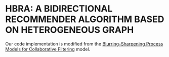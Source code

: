 # HBRA: A BIDIRECTIONAL RECOMMENDER ALGORITHM BASED ON HETEROGENEOUS GRAPH
Our code implementation is modified from the  [Blurring-Sharpening Process Models for Collaborative Filtering]([https://arxiv.org/abs/2211.09324](https://github.com/jeongwhanchoi/BSPM/)https://github.com/jeongwhanchoi/BSPM/) model.

